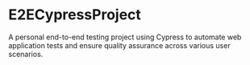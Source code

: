 # E2ECypressProject
A personal end-to-end testing project using Cypress to automate web application tests and ensure quality assurance across various user scenarios.
